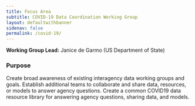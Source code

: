 ```yaml
---
title: Focus Area
subtitle: COVID-19 Data Coordination Working Group
layout: defaultwithbanner
sidenav: false
permalink: /covid-19/
---
```

**Working Group Lead:** Janice de Garmo (US Department of State)
<br>

### Purpose

Create broad awareness of existing interagency data working groups and goals. Establish additional teams to collaborate and share data, resources, or models to answer agency questions. Create a common COVID19 data resource library for answering agency questions, sharing data, and models.
<p>&nbsp;</p>
